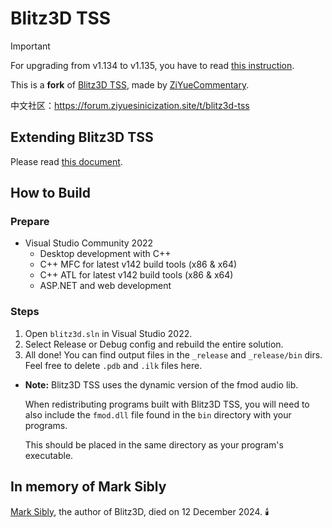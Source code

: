 # Blitz3D TSS

> [!Important]
> For upgrading from v1.134 to v1.135, you have to read [this instruction](FMOD2SOLOUD.md).

This is a **fork** of [Blitz3D TSS](https://github.com/Saalvage/Blitz3D), made by [ZiYueCommentary](https://github.com/ZiYueCommentary/Blitz3D).

中文社区：https://forum.ziyuesinicization.site/t/blitz3d-tss

## Extending Blitz3D TSS
Please read [this document](EXTENDING.md).

## How to Build

### Prepare

- Visual Studio Community 2022
  - Desktop development with C++
  - C++ MFC for latest v142 build tools (x86 & x64)
  - C++ ATL for latest v142 build tools (x86 & x64)
  - ASP.NET and web development

### Steps

1. Open `blitz3d.sln` in Visual Studio 2022.
2. Select Release or Debug config and rebuild the entire solution.
3. All done! You can find output files in the `_release` and `_release/bin` dirs. Feel free to delete `.pdb` and `.ilk` files here.

- **Note:** Blitz3D TSS uses the dynamic version of the fmod audio lib. 
  
  When redistributing programs built with Blitz3D TSS, you will need to also include the `fmod.dll` file found in the `bin` directory with your programs. 
  
  This should be placed in the same directory as your program's executable.

## In memory of Mark Sibly
[Mark Sibly](https://github.com/blitz-research), the author of Blitz3D, died on 12 December 2024. 🕯️